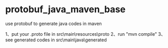 # protobuf_java_maven_base
use protobuf to generate java codes in maven

1、put your .proto file in src\main\resources\proto
2、run "mvn compile"
3、see generated codes in src\main\java\generated
